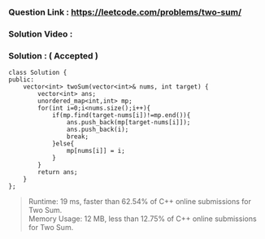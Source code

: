 ### Question Link : https://leetcode.com/problems/two-sum/

### Solution Video : 

### Solution : ( Accepted )

```
class Solution {
public:
    vector<int> twoSum(vector<int>& nums, int target) {
        vector<int> ans;
        unordered_map<int,int> mp;
        for(int i=0;i<nums.size();i++){
            if(mp.find(target-nums[i])!=mp.end()){
                ans.push_back(mp[target-nums[i]]);
                ans.push_back(i);
                break;
            }else{
                mp[nums[i]] = i;
            }
        }
        return ans;
    }
};
```
> Runtime: 19 ms, faster than 62.54% of C++ online submissions for Two Sum. <br>
> Memory Usage: 12 MB, less than 12.75% of C++ online submissions for Two Sum.